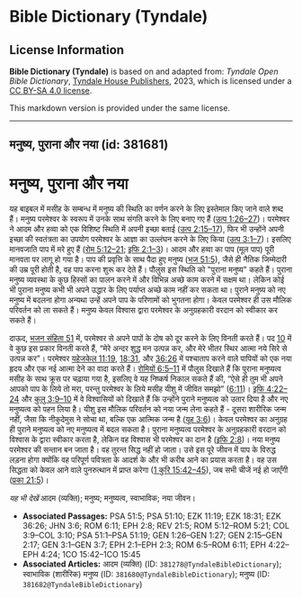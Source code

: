 # Bible Dictionary (Tyndale)

## License Information

**Bible Dictionary (Tyndale)** is based on and adapted from: _Tyndale Open Bible Dictionary_, [Tyndale House Publishers](https://tyndaleopenresources.com/), 2023, which is licensed under a [CC BY-SA 4.0 license](https://creativecommons.org/licenses/by-sa/4.0/legalcode.en).

This markdown version is provided under the same license.



--------------------------------

## मनुष्य, पुराना और नया (id: 381681)

मनुष्य, पुराना और नया
=====================

यह बाइबल में मसीह के सम्बन्ध में मनुष्य की स्थिति का वर्णन करने के लिए इस्तेमाल किए जाने वाले शब्द हैं। मनुष्य परमेश्वर के स्वरूप में उनके साथ संगति करने के लिए बनाए गए हैं ([उत्प 1:26–27](https://ref.ly/Gen1:26-Gen1:27))। परमेश्वर ने आदम और हव्वा को एक विशिष्ट स्थिति में अपनी इच्छा बताई ([उत्प 2:15–17](https://ref.ly/Gen2:15-Gen2:17)), फिर भी उन्होंने अपनी इच्छा की स्वतंत्रता का उपयोग परमेश्वर के आज्ञा का उल्लंघन करने के लिए किया ([उत्प 3:1–7](https://ref.ly/Gen3:1-Gen3:7))। इसलिए मानवजाति पाप में मरे हुए हैं ([रोम 5:12–21](https://ref.ly/Rom5:12-Rom5:21); [इफि 2:1–3](https://ref.ly/Eph2:1-Eph2:3))। आदम और हव्वा का पाप (मूल पाप) पूरी मानवता पर लागू हो गया है। पाप की प्रवृत्ति के साथ पैदा हुए मनुष्य ([भज 51:5](https://ref.ly/Ps51:5)), जैसे ही नैतिक जिम्मेदारी की उम्र पूरी होती है, वह पाप करना शुरू कर देते हैं। पौलुस इस स्थिति को "पुराना मनुष्य" कहते हैं। पुराना मनुष्य व्यवस्था के कुछ हिस्सों का पालन करने में और विभिन्न अच्छे काम करने में सक्षम था। लेकिन कोई भी पुराना मनुष्य कभी भी अपने उद्धार के लिए पर्याप्त अच्छे काम नहीं कर सकता था। पुराने मनुष्य को नए मनुष्य में बदलना होगा अन्यथा उन्हें अपने पाप के परिणामों को भुगतना होगा। केवल परमेश्वर ही उस मौलिक परिवर्तन को ला सकते हैं। मनुष्य केवल विश्वास द्वारा परमेश्वर के अनुग्रहकारी वरदान को स्वीकार कर सकते हैं।

दाऊद, [भजन संहिता 51](https://ref.ly/Ps51:1-Ps51:19) में, परमेश्वर से अपने पापों के दोष को दूर करने के लिए विनती करते हैं। पद [10](https://ref.ly/Ps51:10) में वे कुछ इस प्रकार विनती करते हैं, “मेरे अन्दर शुद्ध मन उत्पन्न कर, और मेरे भीतर स्थिर आत्मा नये सिरे से उत्पन्न कर”। परमेश्वर [यहेजकेल 11:19](https://ref.ly/Ezek11:19), [18:31](https://ref.ly/Ezek18:31), और [36:26](https://ref.ly/Ezek36:26) में पश्चाताप करने वाले पापियों को एक नया हृदय और एक नई आत्मा देने का वादा करते हैं। [रोमियों 6:5–11](https://ref.ly/Rom6:5-Rom6:11) में पौलुस दिखाते हैं कि पुराना मनुष्यत्व मसीह के साथ क्रूस पर चढ़ाया गया है, इसलिए वे यह निष्कर्ष निकाल सकते हैं की, “ऐसे ही तुम भी अपने आपको पाप के लिये तो मरा, परन्तु परमेश्वर के लिये मसीह यीशु में जीवित समझो” ([6:11](https://ref.ly/Rom6:11))। [इफि 4:22–24](https://ref.ly/Eph4:22-Eph4:24) और [कुलु 3:9–10](https://ref.ly/Col3:9-Col3:10) में वे विश्वासियों को दिखाते हैं कि उन्होंने पुराने मनुष्यत्व को उतार दिया है और नए मनुष्यत्व को पहन लिया है। यीशु इस मौलिक परिवर्तन को नया जन्म लेना कहते हैं \- दूसरा शारीरिक जन्म नहीं, जैसा कि नीकुदेमुस ने सोचा था, बल्कि एक आत्मिक जन्म है ([यूह 3:6](https://ref.ly/John3:6))। केवल परमेश्वर का अनुग्रह ही पुराने मनुष्यत्व को नए मनुष्यत्व में बदल सकता है। पुराना मनुष्यत्व परमेश्वर के अनुग्रहकारी वरदान को विश्वास के द्वारा स्वीकार करता है, लेकिन वह विश्वास भी परमेश्वर का दान है ([इफि 2:8](https://ref.ly/Eph2:8))। नया मनुष्य परमेश्वर की सन्तान बन जाता है। वह तुरन्त सिद्ध नहीं हो जाता। उसे इस पूरे जीवन में पाप के विरुद्ध लड़ना होगा क्योंकि वह परिपूर्ण पवित्रता के आदर्श के और भी करीब आने का प्रयास करता है। वह उस सिद्धता को केवल आने वाले पुनरुत्थान में प्राप्त करेगा ([1 कुरि 15:42–45](https://ref.ly/1Cor15:42-1Cor15:45)), जब सभी चीजें नई हो जाएँगी ([प्रका 21:5](https://ref.ly/Rev21:5))।

*यह भी देखें* आदम (व्यक्ति); मनुष्य; मनुष्यत्व, स्वाभाविक; नया जीवन।

* **Associated Passages:** PSA 51:5; PSA 51:10; EZK 11:19; EZK 18:31; EZK 36:26; JHN 3:6; ROM 6:11; EPH 2:8; REV 21:5; ROM 5:12–ROM 5:21; COL 3:9–COL 3:10; PSA 51:1–PSA 51:19; GEN 1:26–GEN 1:27; GEN 2:15–GEN 2:17; GEN 3:1–GEN 3:7; EPH 2:1–EPH 2:3; ROM 6:5–ROM 6:11; EPH 4:22–EPH 4:24; 1CO 15:42–1CO 15:45
* **Associated Articles:** आदम (व्यक्ति) (ID: `381278@TyndaleBibleDictionary`); स्वाभाविक (शारीरिक) मनुष्य (ID: `381680@TyndaleBibleDictionary`); मनुष्य (ID: `381682@TyndaleBibleDictionary`)


